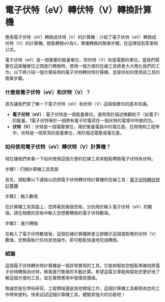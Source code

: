 電子伏特（eV）轉伏特（V）轉換計算機
===================

應用電子伏特（eV）轉換成伏特（V）的計算機：介紹了電子伏特（eV）轉換成伏特（V）的計算機。輕鬆轉換eV為V。準確轉換的簡單步驟。在這裡找到答案和公式。

電子伏特（eV）是一個重要的能量單位，而伏特（V）則是電壓的單位。當我們需要在這兩種單位之間進行轉換時，使用一個方便的在線工具將會大大簡化我們的工作。以下將介紹一個方便易用的電子伏特轉伏特計算機，並提供如何使用該工具的簡單步驟。

### 什麼是電子伏特（eV）和伏特（V）？

首先讓我們來了解一下電子伏特（eV）和伏特（V）這兩個單位的基本知識。

- **電子伏特（eV）**：電子伏特是一個能量單位，通常用於描述微觀粒子（如電子）的能量。1電子伏特等於一個帶有電子的電荷在一個伏特的電場中所做的功。
- **伏特（V）**：伏特是一個電壓單位，用於衡量電路中的電位差。在物理和工程學中，伏特是一個常見的度量單位，用於描述電壓或電位差。

### 如何使用電子伏特（eV）轉伏特（V）計算機？

現在讓我們來看一下如何使用這個方便的在線工具來輕鬆轉換電子伏特為伏特。

步驟1：打開計算機工具頁面

首先，請點擊以下連結以訪問電子伏特轉伏特計算機的在線工具：[電子伏特轉伏特計算機](https://www.onlinecalculatorsfree.com/zh-tw/tools/ev-to-volt-calculator.html)

步驟2：輸入數值

在計算機工具頁面上，您將看到兩個空格，分別用於輸入電子伏特（eV）的數值。請在相應的空格中輸入您想要轉換的電子伏特數值。

步驟3：進行轉換

在輸入了電子伏特數值後，這個在線計算機將會立即顯示這個值對應的伏特（V）數值。您無需執行任何其他操作，即可輕鬆快速地完成轉換。

### 結論

這個電子伏特轉伏特計算機是一個非常實用的工具，它能夠幫助您輕鬆準確地將電子伏特轉換為伏特，無需進行繁瑣的手動計算。希望這篇文章能夠幫助您更好地了解這個方便的工具，並在實際應用中發揮其價值。

無論您是在學術研究、工程領域還是其他領域工作，這個計算機工具都將為您的工作帶來便利。快來試試這個計算機工具，體驗其強大的功能吧！